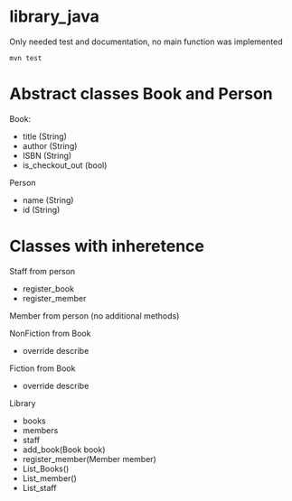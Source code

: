 # library_java
Only needed test and documentation, no main function was implemented

```
mvn test
```


# Abstract classes Book and Person
Book:
- title (String)
- author (String)
- ISBN (String)
- is_checkout_out (bool)

Person
- name (String)
- id (String)

# Classes with inheretence 
Staff from person
- register_book
- register_member

Member from person (no additional methods)

NonFiction from Book
- override describe

Fiction from Book
- override describe

Library
- books
- members
- staff
- add_book(Book book)
- register_member(Member member)
- List_Books()
- List_member()
- List_staff
